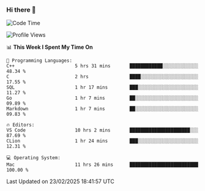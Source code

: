 ### Hi there 👋

<!--START_SECTION:waka-->
![Code Time](http://img.shields.io/badge/Code%20Time-957%20hrs%2042%20mins-blue)

![Profile Views](http://img.shields.io/badge/Profile%20Views-0-blue)

📊 **This Week I Spent My Time On** 

```text
💬 Programming Languages: 
C++                      5 hrs 31 mins       ████████████░░░░░░░░░░░░░   48.34 % 
C                        2 hrs               ████░░░░░░░░░░░░░░░░░░░░░   17.55 % 
SQL                      1 hr 17 mins        ███░░░░░░░░░░░░░░░░░░░░░░   11.27 % 
Go                       1 hr 7 mins         ██░░░░░░░░░░░░░░░░░░░░░░░   09.89 % 
Markdown                 1 hr 7 mins         ██░░░░░░░░░░░░░░░░░░░░░░░   09.83 % 

🔥 Editors: 
VS Code                  10 hrs 2 mins       ██████████████████████░░░   87.69 % 
CLion                    1 hr 24 mins        ███░░░░░░░░░░░░░░░░░░░░░░   12.31 % 

💻 Operating System: 
Mac                      11 hrs 26 mins      █████████████████████████   100.00 % 
```


 Last Updated on 23/02/2025 18:41:57 UTC
<!--END_SECTION:waka-->

<!--
**JackeyHua-SJTU/JackeyHua-SJTU** is a ✨ _special_ ✨ repository because its `README.md` (this file) appears on your GitHub profile.

Here are some ideas to get you started:

- 🔭 I’m currently working on ...
- 🌱 I’m currently learning ...
- 👯 I’m looking to collaborate on ...
- 🤔 I’m looking for help with ...
- 💬 Ask me about ...
- 📫 How to reach me: ...
- 😄 Pronouns: ...
- ⚡ Fun fact: ...
-->
